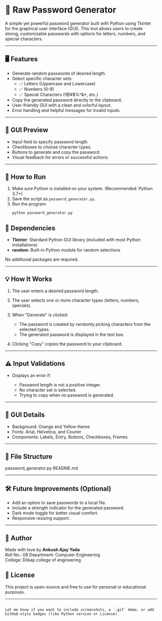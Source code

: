 # 🔐 Raw Password Generator

A simple yet powerful password generator built with Python using Tkinter for the graphical user interface (GUI). This tool allows users to create strong, customizable passwords with options for letters, numbers, and special characters.

---

## 🖥️ Features

- Generate random passwords of desired length.
- Select specific character sets:
  - ✅ Letters (Uppercase and Lowercase)
  - ✅ Numbers (0–9)
  - ✅ Special Characters (!@#$%^&*, etc.)
- Copy the generated password directly to the clipboard.
- User-friendly GUI with a clean and colorful layout.
- Error handling and helpful messages for invalid inputs.

---

## 📸 GUI Preview

- Input field to specify password length.
- Checkboxes to choose character types.
- Buttons to generate and copy the password.
- Visual feedback for errors or successful actions.

---

## 🚀 How to Run

1. Make sure Python is installed on your system. (Recommended: Python 3.7+)
2. Save the script as `password_generator.py`.
3. Run the program:
   ```bash
   python password_generator.py

## 🧾 Dependencies

* **Tkinter**: Standard Python GUI library (included with most Python installations)
* **random**: Built-in Python module for random selections

No additional packages are required.

---

## 💡 How It Works

1. The user enters a desired password length.
2. The user selects one or more character types (letters, numbers, specials).
3. When "Generate" is clicked:

   * The password is created by randomly picking characters from the selected types.
   * The generated password is displayed in the text box.
4. Clicking "Copy" copies the password to your clipboard.

---

## ⚠️ Input Validations

* Displays an error if:

  * Password length is not a positive integer.
  * No character set is selected.
  * Trying to copy when no password is generated.

---

## 🎨 GUI Details

* Background: Orange and Yellow theme
* Fonts: Arial, Helvetica, and Courier
* Components: Labels, Entry, Buttons, Checkboxes, Frames

---

## 📁 File Structure
password_generator.py
README.md

---

## 🛠️ Future Improvements (Optional)

* Add an option to save passwords to a local file.
* Include a strength indicator for the generated password.
* Dark mode toggle for better visual comfort.
* Responsive resizing support.

---
## 🙌 Author

Made with love by **Ankush Ajay Yada**  
Roll No.: 08
Department: Computer Engineering  
College: Dilkap college of engineering

## 📃 License

This project is open-source and free to use for personal or educational purposes.

---

```

Let me know if you want to include screenshots, a `.gif` demo, or add GitHub-style badges (like Python version or License).
```
